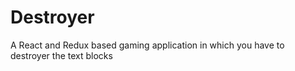 # Destroyer
A React and Redux based gaming application in which you have to destroyer the text blocks
